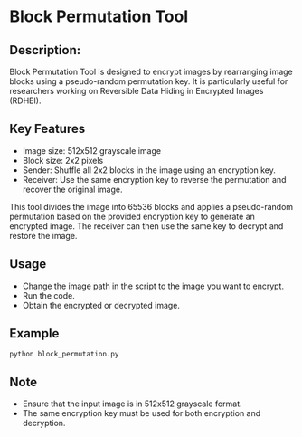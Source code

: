 # Block Permutation Tool
## Description:
Block Permutation Tool is designed to encrypt images by rearranging image blocks using a pseudo-random permutation key. It is particularly useful for researchers working on Reversible Data Hiding in Encrypted Images (RDHEI).

## Key Features
* Image size: 512x512 grayscale image
* Block size: 2x2 pixels
* Sender: Shuffle all 2x2 blocks in the image using an encryption key.
* Receiver: Use the same encryption key to reverse the permutation and recover the original image.

This tool divides the image into 65536 blocks and applies a pseudo-random permutation based on the provided encryption key to generate an encrypted image. The receiver can then use the same key to decrypt and restore the image.

## Usage 

* Change the image path in the script to the image you want to encrypt.
* Run the code.
* Obtain the encrypted or decrypted image.

## Example
`python block_permutation.py`

## Note
* Ensure that the input image is in 512x512 grayscale format.
* The same encryption key must be used for both encryption and decryption.

